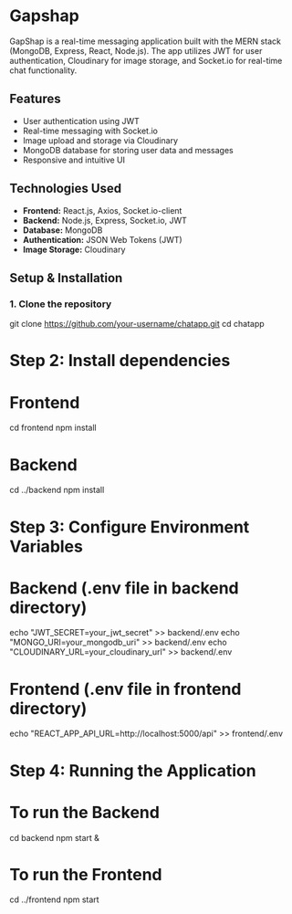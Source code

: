 # Gapshap

GapShap is a real-time messaging application built with the MERN stack (MongoDB, Express, React, Node.js). The app utilizes JWT for user authentication, Cloudinary for image storage, and Socket.io for real-time chat functionality.

## Features
- User authentication using JWT
- Real-time messaging with Socket.io
- Image upload and storage via Cloudinary
- MongoDB database for storing user data and messages
- Responsive and intuitive UI

## Technologies Used
- **Frontend:** React.js, Axios, Socket.io-client
- **Backend:** Node.js, Express, Socket.io, JWT
- **Database:** MongoDB
- **Authentication:** JSON Web Tokens (JWT)
- **Image Storage:** Cloudinary

## Setup & Installation

### 1. Clone the repository

git clone https://github.com/your-username/chatapp.git
cd chatapp

# Step 2: Install dependencies

# Frontend
cd frontend
npm install

# Backend
cd ../backend
npm install

# Step 3: Configure Environment Variables

# Backend (.env file in backend directory)
echo "JWT_SECRET=your_jwt_secret" >> backend/.env
echo "MONGO_URI=your_mongodb_uri" >> backend/.env
echo "CLOUDINARY_URL=your_cloudinary_url" >> backend/.env

# Frontend (.env file in frontend directory)
echo "REACT_APP_API_URL=http://localhost:5000/api" >> frontend/.env

# Step 4: Running the Application

# To run the Backend
cd backend
npm start &

# To run the Frontend
cd ../frontend
npm start
